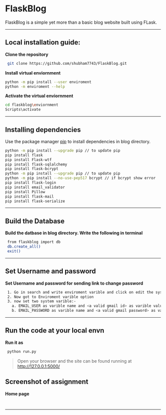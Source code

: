 # FlaskBlog
FlaskBlog is a simple yet more than a basic blog website built using FLask.

****
## Local installation guide:
**Clone the repository**
```bash
 git clone https://github.com/shubham7743/FlaskBlog.git
```

**Install virtual enviornment**
```bash
python -m pip install --user enviroment
python -m enviroment --help
```

**Activate the  virtual enviornment**
```bash
cd flaskblog\enviornment
Scripts\activate
```

****
## Installing dependencies
Use the package manager [pip](https://pip.pypa.io/en/stable/) to install dependencies in blog directory.
```bash
python -m pip install --upgrade pip	// to update pip
pip install flask
pip install Flask-wtf
pip install flask-sqlalchemy
pip install flask-bcrypt
python -m pip install --upgrade pip	// to update pip
python -m pip install --no-use-pep517 bcrypt // if bcrypt show error
pip install flask-login
pip install email_validator
pip install Pillow
pip install flask-mail
pip install flask-serialize
```
****
## Build the Database
**Build the datbase in blog directory. Write the following in terminal**
```bash
 from flaskblog import db
 db.create_all()
 exit()
 ```
 ****
## Set Username and password 
**Set Username and password for sending link to change password**
```bash
 1. Go in search and write enviroment varible and click on edit the system envrioment varible
 2. Now got to Enviroment varible option
 3. now set two system varible:-
   a. EMAIL_USER as varible name and <a valid gmail id> as varible value
   b. EMAIL_PASSWORD as varible name and <a valid gmail password> as varible value
 ```
 ****
 
## Run the code at your local envn
**Run it as**
```bash
 python run.py
 ```
>Open your browser and the site can be found running at http://127.0.0.1:5000/ 


## Screenshot of assignment 
**Home page**
```bash
  
 ```
 ****
